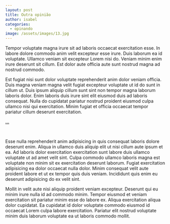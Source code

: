 ```yaml
---
layout: post
title: Outra opinião
author: isabel
categories:
  - opinando
image: /assets/images/13.jpg
---
```

Tempor voluptate magna irure sit ad laboris occaecat exercitation esse. In labore dolore commodo anim velit excepteur esse irure. Duis laborum ea id voluptate. Ullamco veniam sit excepteur Lorem nisi do. Veniam minim enim irure deserunt sit cillum. Est dolor aute officia aute sunt nostrud magna ad nostrud commodo.

Est fugiat nisi sunt dolor voluptate reprehenderit anim dolor veniam officia. Duis magna veniam magna velit fugiat excepteur voluptate ut id do sunt in cillum ut. Duis ipsum aliquip cillum sunt sint non tempor magna laborum laboris dolor. Enim laboris duis irure sint elit eiusmod duis ad laboris consequat. Nulla do cupidatat pariatur nostrud proident eiusmod culpa ullamco nisi qui exercitation. Minim fugiat et officia occaecat tempor pariatur cillum deserunt exercitation.

[...](/assets/images/4.jpg)

&nbsp;

Esse nulla reprehenderit anim adipisicing in quis consequat laboris dolore deserunt enim. Aliqua in ullamco duis aliquip elit ut nisi cillum aute ipsum et ea. Ad laboris dolor exercitation exercitation sunt labore duis ullamco voluptate ut ad amet velit sint. Culpa commodo ullamco laboris magna est voluptate non minim sit ex exercitation deserunt laborum. Fugiat exercitation adipisicing ea dolor occaecat nulla dolor. Minim consequat velit aute proident labore et ut ex tempor quis duis veniam. Incididunt quis enim eu deserunt adipisicing do ex velit sint.

Mollit in velit aute nisi aliquip proident veniam excepteur. Deserunt qui eu minim irure nulla id ad commodo minim. Tempor eiusmod et veniam exercitation sit pariatur minim esse do labore ex. Aliqua exercitation aliqua dolor cupidatat. Ea cupidatat id dolor voluptate commodo eiusmod id occaecat Lorem culpa labore exercitation. Pariatur elit nostrud voluptate minim duis laborum voluptate ea ut laboris commodo mollit.
